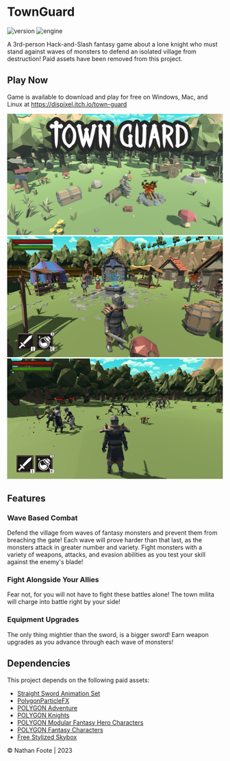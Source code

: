 # TownGuard

![version](https://img.shields.io/badge/Version-1.0-green)
![engine](https://img.shields.io/badge/Engine-Unity-blue)

A 3rd-person Hack-and-Slash fantasy game about a lone knight who must stand against waves of monsters to defend an isolated village from destruction! Paid assets have been removed from this project.

## Play Now

Game is available to download and play for free on Windows, Mac, and Linux at https://dispixel.itch.io/town-guard

<p align="center">
  <img src="Screenshots/Screenshot 2022-10-16 214039.png" />
  <img src="Screenshots/Screenshot 2022-10-16 214402.png" />
  <img src="Screenshots/Screenshot 2022-10-16 215819.png" />
</p>

## Features

### Wave Based Combat

Defend the village from waves of fantasy monsters and prevent them from breaching the gate! Each wave will prove harder than that last, as the monsters attack in greater number and variety. Fight monsters with a variety of weapons, attacks, and evasion abilities as you test your skill against the enemy's blade!

### Fight Alongside Your Allies

Fear not, for you will not have to fight these battles alone! The town milita will charge into battle right by your side!

### Equipment Upgrades

The only thing mightier than the sword, is a bigger sword! Earn weapon upgrades as you advance through each wave of monsters!

## Dependencies
This project depends on the following paid assets:

- [Straight Sword Animation Set](https://assetstore.unity.com/packages/3d/animations/straight-sword-animation-set-220752)
- [PolygonParticleFX](https://assetstore.unity.com/packages/vfx/particles/polygon-particle-fx-low-poly-3d-art-by-synty-168372)
- [POLYGON Adventure](https://syntystore.com/products/polygon-xmas-pack?_pos=1&_sid=5b5567561&_ss=r)
- [POLYGON Knights](https://assetstore.unity.com/packages/3d/environments/fantasy/polygon-knights-low-poly-3d-art-by-synty-83694)
- [POLYGON Modular Fantasy Hero Characters](https://assetstore.unity.com/packages/3d/characters/humanoids/fantasy/polygon-modular-fantasy-hero-characters-low-poly-3d-art-by-synty-143468)
- [POLYGON Fantasy Characters](https://assetstore.unity.com/packages/3d/characters/humanoids/fantasy/polygon-fantasy-characters-low-poly-3d-art-by-synty-97186m)
- [Free Stylized Skybox](https://assetstore.unity.com/packages/2d/textures-materials/sky/free-stylized-skybox-212257)

© Nathan Foote | 2023

